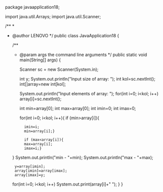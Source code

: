package javaapplication18;

import java.util.Arrays;
import java.util.Scanner;

/**
 *
 * @author LENOVO
 */
public class JavaApplication18 {

    /**
     * @param args the command line arguments
     */
    public static void main(String[] args) {
      
         Scanner sc = new Scanner(System.in);
         
        int y;
        System.out.println("Input size of array: ");
        int kol=sc.nextInt();
       int[]array=new int[kol];
       
        System.out.println("Input elements of array: ");
       for(int i=0; i<kol; i++)
           array[i]=sc.nextInt();
    
       int min=array[0];
       int max=array[0];
       int imin=0;
       int imax=0;
       
         for(int i=0; i<kol; i++){
             if (min>array[i]){
                 
             imin=i;
             min=array[i];}
    
             if (max<array[i]){
             max=array[i];
             imax=i;}
    }
          System.out.println("min - "+min);
          System.out.println("max - "+max);
    
        y=array[imin];
        array[imin]=array[imax];
        array[imax]=y;
    
    for(int i=0; i<kol; i++)
            System.out.print(array[i]+" ");
}
}
